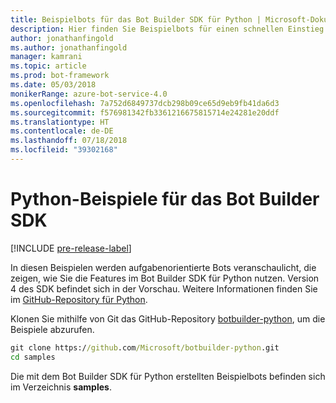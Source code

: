 ```yaml
---
title: Beispielbots für das Bot Builder SDK für Python | Microsoft-Dokumentation
description: Hier finden Sie Beispielbots für einen schnellen Einstieg in die Botentwicklung mit dem Bot Builder SDK für Python.
author: jonathanfingold
ms.author: jonathanfingold
manager: kamrani
ms.topic: article
ms.prod: bot-framework
ms.date: 05/03/2018
monikerRange: azure-bot-service-4.0
ms.openlocfilehash: 7a752d6849737dcb298b09ce65d9eb9fb41da6d3
ms.sourcegitcommit: f576981342fb3361216675815714e24281e20ddf
ms.translationtype: HT
ms.contentlocale: de-DE
ms.lasthandoff: 07/18/2018
ms.locfileid: "39302168"
---
```

# <a name="python-samples-for-bot-builder-sdk"></a>Python-Beispiele für das Bot Builder SDK
[!INCLUDE [pre-release-label](../includes/pre-release-label.md)]

In diesen Beispielen werden aufgabenorientierte Bots veranschaulicht, die zeigen, wie Sie die Features im Bot Builder SDK für Python nutzen. Version 4 des SDK befindet sich in der Vorschau. Weitere Informationen finden Sie im [GitHub-Repository für Python](https://github.com/Microsoft/botbuilder-python). 

Klonen Sie mithilfe von Git das GitHub-Repository [botbuilder-python](https://github.com/Microsoft/botbuilder-python), um die Beispiele abzurufen.

```cmd
git clone https://github.com/Microsoft/botbuilder-python.git
cd samples
```
Die mit dem Bot Builder SDK für Python erstellten Beispielbots befinden sich im Verzeichnis **samples**.
